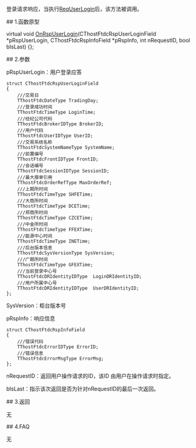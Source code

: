 <p>登录请求响应，当执行<a href="../../CTHOSTFTDCTRADERSPI/REQUSERLOGIN/">ReqUserLogin</a>后，该方法被调用。</p>
<span class="anchor" id="4e61112c-8b3d-48a2-8d7d-d5bf72800889"></span>
## 1.函数原型
<p>virtual void <a href="../../../HQJK/CTHOSTFTDCMDSPI/ONRSPUSERLOGIN/">OnRspUserLogin</a>(CThostFtdcRspUserLoginField *pRspUserLogin, CThostFtdcRspInfoField *pRspInfo, int nRequestID, bool bIsLast) {};</p>
<span class="anchor" id="9f94827b-2904-4263-8a85-d85c0a248090"></span>
## 2.参数
<p>pRspUserLogin：用户登录应答</p>
<pre><code>struct CThostFtdcRspUserLoginField
{
    ///交易日
    TThostFtdcDateType TradingDay;
    ///登录成功时间
    TThostFtdcTimeType LoginTime;
    ///经纪公司代码
    TThostFtdcBrokerIDType BrokerID;
    ///用户代码
    TThostFtdcUserIDType UserID;
    ///交易系统名称
    TThostFtdcSystemNameType SystemName;
    ///前置编号
    TThostFtdcFrontIDType FrontID;
    ///会话编号
    TThostFtdcSessionIDType SessionID;
    ///最大报单引用
    TThostFtdcOrderRefType MaxOrderRef;
    ///上期所时间
    TThostFtdcTimeType SHFETime;
    ///大商所时间
    TThostFtdcTimeType DCETime;
    ///郑商所时间
    TThostFtdcTimeType CZCETime;
    ///中金所时间
    TThostFtdcTimeType FFEXTime;
    ///能源中心时间
    TThostFtdcTimeType INETime;
    ///后台版本信息
    TThostFtdcSysVersionType SysVersion;
    ///广期所时间
    TThostFtdcTimeType GFEXTime;
    ///当前登录中心号
    TThostFtdcDRIdentityIDType  LoginDRIdentityID;
    ///用户所属中心号
    TThostFtdcDRIdentityIDType  UserDRIdentityID;
};
</code></pre>
<p>SysVersion：柜台版本号</p>
<p>pRspInfo：响应信息</p>
<pre><code>struct CThostFtdcRspInfoField
{
    ///错误代码
    TThostFtdcErrorIDType ErrorID;
    ///错误信息
    TThostFtdcErrorMsgType ErrorMsg;
};
</code></pre>
<p>nRequestID：返回用户操作请求的ID，该ID 由用户在操作请求时指定。</p>
<p>bIsLast：指示该次返回是否为针对nRequestID的最后一次返回。</p>
<span class="anchor" id="b2db4bf3-317f-4e54-9ea4-021565a948a7"></span>
## 3.返回
<p>无</p>
<span class="anchor" id="2266281e-62bc-494a-8d41-b6dc1014315b"></span>
## 4.FAQ
<p>无</p>
